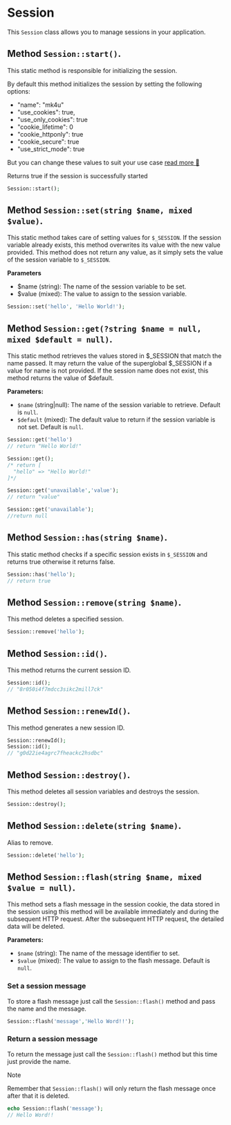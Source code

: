 # Session
This `Session` class allows you to manage sessions in your application.

## Method `Session::start()`.
This static method is responsible for initializing the session. 

By default this method initializes the session by setting the following options:
- "name": "mk4u"
- "use_cookies": true,
- "use_only_cookies": true
- "cookie_lifetime": 0
- "cookie_httponly": true
- "cookie_secure": true
- "use_strict_mode": true 

But you can change these values to suit your use case
[read more 👀](https://www.php.net/manual/es/session.configuration.php)

Returns true if the session is successfully started

```php
Session::start();
```

## Method `Session::set(string $name, mixed $value)`.
This static method takes care of setting values for `$_SESSION`. If the session variable already exists, this method overwrites its value with the new value provided. This method does not return any value, as it simply sets the value of the session variable to `$_SESSION`.

**Parameters**
- $name (string): The name of the session variable to be set.
- $value (mixed): The value to assign to the session variable.

```php
Session::set('hello', 'Hello World!');
```

## Method `Session::get(?string $name = null, mixed $default = null)`.
This static method retrieves the values stored in $_SESSION that match the name passed. It may return the value of the superglobal $_SESSION if a value for name is not provided. If the session name does not exist, this method returns the value of $default.

**Parameters:**
- `$name` (string|null): The name of the session variable to retrieve. Default is `null`.
- `$default` (mixed): The default value to return if the session variable is not set. Default is `null`.

```php
Session::get('hello')
// return "Hello World!"

Session::get();
/* return [
  "hello" => "Hello World!"
]*/ 

Session::get('unavailable','value');
// return "value"

Session::get('unavailable');
//return null 
```

## Method `Session::has(string $name)`.
This static method checks if a specific session exists in `$_SESSION` and returns true otherwise it returns false.
```php
Session::has('hello');
// return true
```

## Method `Session::remove(string $name)`.
This method deletes a specified session.

```php
Session::remove('hello');
```

## Method `Session::id()`.
This method returns the current session ID.

```php
Session::id();
// "8r050i4f7mdcc3sikc2mill7ck"
```

## Method `Session::renewId()`.
This method generates a new session ID.

```php
Session::renewId();
Session::id();
// "g0d22ie4agrc7fheackc2hsdbc"
```

## Method `Session::destroy()`.
This method deletes all session variables and destroys the session.

```php
Session::destroy();
```

## Method `Session::delete(string $name)`.
Alias to remove.

```php
Session::delete('hello');
```

## Method `Session::flash(string $name, mixed $value = null)`.
This method sets a flash message in the session cookie, the data stored in the session using this method will be available immediately and during the subsequent HTTP request. After the subsequent HTTP request, the detailed data will be deleted.

**Parameters:**
- `$name` (string): The name of the message identifier to set.
- `$value` (mixed): The value to assign to the flash message. Default is `null`.

### Set a session message
To store a flash message just call the `Session::flash()` method and pass the name and the message.

```php
Session::flash('message','Hello Word!!');
```

### Return a session message
To return the message just call the `Session::flash()` method but this time just provide the name.

> [!NOTE]
> Remember that `Session::flash()` will only return the flash message once after that it is deleted.

```php
echo Session::flash('message');
// Hello Word!!
```